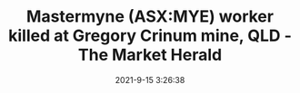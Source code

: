 ---
"title": "Mastermyne (ASX:MYE) worker killed at Gregory Crinum mine, QLD - The Market Herald"
"date": "2021-9-15 3:26:38"
"feed_name": "GOOGLENEWSMINING"
"feed_website": "https://news.google.com/search?q=mining%2Bincident&hl=en-US&gl=US&ceid=US:en"
"feed_rss": "https://news.google.com/rss/search?q=mining%2Bincident&hl=en-US&gl=US&ceid=US:en"
"link": "https://themarketherald.com.au/mastermyne-asxmye-worker-killed-at-gregory-crinum-mine-qld-2021-09-15/"
"file": "_posts/2021-1-1-a4469846719f2318b0af29a3516cad34f8c98b00.md"
"accident": "1"
"drilling": "0"
"dead": "1"
"injured": "0"
---